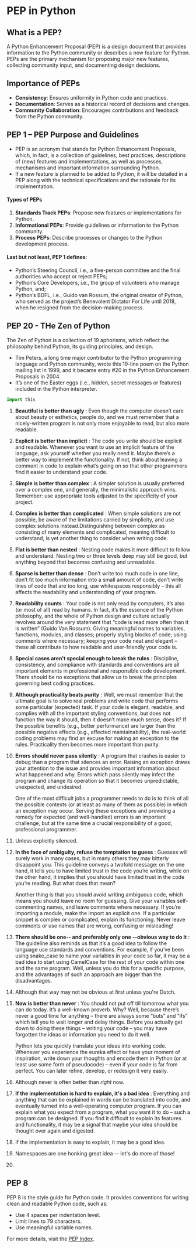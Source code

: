 # PEP in Python

## What is a PEP?

A Python Enhancement Proposal (PEP) is a design document that provides information to the Python community or describes a new feature for Python. PEPs are the primary mechanism for proposing major new features, collecting community input, and documenting design decisions.


## Importance of PEPs

- **Consistency**: Ensures uniformity in Python code and practices.
- **Documentation**: Serves as a historical record of decisions and changes.
- **Community Collaboration**: Encourages contributions and feedback from the Python community.

## PEP 1 – PEP Purpose and Guidelines
- PEP is an acronym that stands for Python Enhancement Proposals, which, in fact, is a collection of guidelines, best practices, descriptions of (new) features and implementations, as well as processes, mechanisms and important information surrounding Python.
- If a new feature is planned to be added to Python, it will be detailed in a PEP along with the technical specifications and the rationale for its implementation.

#### Types of PEPs

1. **Standards Track PEPs**: Propose new features or implementations for Python.
2. **Informational PEPs**: Provide guidelines or information to the Python community.
3. **Process PEPs**: Describe processes or changes to the Python development process.

#### Last but not least, PEP 1 defines:

- Python’s Steering Council, i.e., a five-person committee and the final authorities who accept or reject PEPs;
- Python’s Core Developers, i.e., the group of volunteers who manage Python, and;
- Python’s BDFL, i.e., Guido van Rossum, the original creator of Python, who served as the project’s Benevolent Dictator For Life until 2018, when he resigned from the decision-making process.


## PEP 20 - THe Zen of Python

The Zen of Python is a collection of 19 aphorisms, which reflect the philosophy behind Python, its guiding principles, and design.

- Tim Peters, a long time major contributor to the Python programming language and Python community, wrote this 19-line poem on the Python mailing list in 1999, and it became entry #20 in the Python Enhancement Proposals in 2004.
- It’s one of the Easter eggs (i.e., hidden, secret messages or features) included in the Python interpreter.

```python
import this
```
1) __Beautiful is better than ugly__ : 
   Even though the computer doesn’t care about beauty or esthetics, people do, and we must remember that a nicely-written program is not only more enjoyable to read, but also more readable.
2) __Explicit is better than implicit__ : 
   The code you write should be explicit and readable. Whenever you want to use an implicit feature of the language, ask yourself whether you really need it. Maybe there’s a better way to implement the functionality. If not, think about leaving a comment in code to explain what’s going on so that other programmers find it easier to understand your code.
3) __Simple is better than complex__ :
   A simpler solution is usually preferred over a complex one, and generally, the minimalistic approach wins. Remember: use appropriate tools adjusted to the specificity of your project.
4) __Complex is better than complicated__ : 
   When simple solutions are not possible, be aware of the limitations carried by simplicity, and use complex solutions instead.Distinguishing between complex as consisting of many elements and complicated, meaning difficult to understand, is yet another thing to consider when writing code.
5) __Flat is better than nested__ :
   Nesting code makes it more difficult to follow and understand. Nesting two or three levels deep may still be good, but anything beyond that becomes confusing and unreadable.
6) __Sparse is better than dense__ : 
   Don’t write too much code in one line, don’t fit too much information into a small amount of code, don’t write lines of code that are too long, use whitespaces responsibly – this all affects the readability and understanding of your program.
7) __Readability counts__ : 
   Your code is not only read by computers, it’s also (or most of all) read by humans. In fact, it’s the essence of the Python philosophy, and the whole of Python design and culture actually revolves around the very statement that “code is read more often than it is written” (Guido Van Rossum). Giving meaningful names to variables, functions, modules, and classes; properly styling blocks of code; using comments where necessary; keeping your code neat and elegant – these all contribute to how readable and user-friendly your code is.
8) __Special cases aren't special enough to break the rules__ : 
   Discipline, consistency, and compliance with standards and conventions are all important elements in professional and responsible code development. There should be no exceptions that allow us to break the principles governing best coding practices.
9)  __Although practicality beats purity__ :
    Well, we must remember that the ultimate goal is to solve real problems and write code that performs some particular (expected) task. If your code is elegant, readable, and complies with all the important styling conventions, but does not function the way it should, then it doesn’t make much sense, does it?
    If the possible benefits (e.g., better performance) are larger than the possible negative effects (e.g., affected maintainability), the real-world coding problems may find an excuse for making an exception to the rules. Practicality then becomes more important than purity.
10) __Errors should never pass silently__ :
    A program that crashes is easier to debug than a program that silences an error. Raising an exception draws your attention to the issue and provides important information about what happened and why. Errors which pass silently may infect the program and change its operation so that it becomes unpredictable, unexpected, and undesired.
    
    One of the most difficult jobs a programmer needs to do is to think of all the possible contexts (or at least as many of them as possible) in which an exception may occur. Serving these exceptions and providing a remedy for expected (and well-handled) errors is an important challenge, but at the same time a crucial responsibility of a good, professional programmer.
11) Unless explicitly silenced.
12) __In the face of ambiguity, refuse the temptation to guess__ :
    Guesses will surely work in many cases, but in many others they may bitterly disappoint you. This guideline conveys a twofold message: on the one hand, it tells you to have limited trust in the code you’re writing, while on the other hand, it implies that you should have limited trust in the code you’re reading. But what does that mean?
    
    Another thing is that you should avoid writing ambiguous code, which means you should leave no room for guessing. Give your variables self-commenting names, and leave comments where necessary. If you’re importing a module, make the import an explicit one. If a particular snippet is complex or complicated, explain its functioning. Never leave comments or use names that are wrong, confusing or misleading!
    
13) __There should be one-- and preferably only one --obvious way to do it__ : 
    The guideline also reminds us that it’s a good idea to follow the language use standards and conventions. For example, if you’ve been using snake_case to name your variables in your code so far, it may be a bad idea to start using CamelCase for the rest of your code within one and the same program. Well, unless you do this for a specific purpose, and the advantages of such an approach are bigger than the disadvantages.
14) Although that way may not be obvious at first unless you're Dutch.
15) __Now is better than never__ :
    You should not put off till tomorrow what you can do today. It’s a well-known proverb. Why? Well, because there’s never a good time for anything – there are always some “buts” and “ifs” which tell you to wait longer and delay things. Before you actually get down to doing these things – writing your code – you may have forgotten the ideas or information you need to do it well.
    
    Python lets you quickly translate your ideas into working code. Whenever you experience the eureka effect or have your moment of inspiration, write down your thoughts and encode them in Python (or at least use some form of pseudocode) – even if your code is far from perfect. You can later refine, develop, or redesign it very easily.
16) Although never is often better than *right* now.
17) __If the implementation is hard to explain, it's a bad idea__ :
    Everything and anything that can be explained in words can be translated into code, and eventually turned into a well-operating computer program.
    If you can explain what you expect from a program, what you want it to do – such a program can be designed. If you find it difficult to explain its features and functionality, it may be a signal that maybe your idea should be thought over again and digested.
18) If the implementation is easy to explain, it may be a good idea.
19) Namespaces are one honking great idea -- let's do more of those!
20) 





## PEP 8

PEP 8 is the style guide for Python code. It provides conventions for writing clean and readable Python code, such as:

- Use 4 spaces per indentation level.
- Limit lines to 79 characters.
- Use meaningful variable names.

For more details, visit the [PEP Index](https://peps.python.org/).

